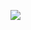![](https://repository-images.githubusercontent.com/201450432/e30c2880-1b5f-11eb-88ff-c7815d6109a3)








